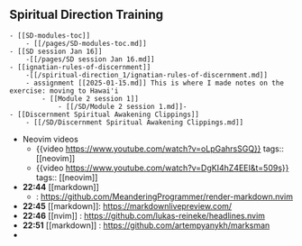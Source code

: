 ## Spiritual Direction Training
	- [[SD-modules-toc]]
		- [[/pages/SD-modules-toc.md]]
	- [[SD session Jan 16]] 
	    -[[/pages/SD session Jan 16.md]]
	- [[ignatian-rules-of-discernment]]
	    -[[/spiritual-direction_1/ignatian-rules-of-discernment.md]]
		- assignment [[2025-01-15.md]] This is where I made notes on the exercise: moving to Hawai'i
			- [[Module 2 session 1]]
				- [[/SD/Module 2 session 1.md]]-
	- [[Discernment Spiritual Awakening Clippings]]
		- [[/SD/Discernment Spiritual Awakening Clippings.md]]
- Neovim videos
	- {{video https://www.youtube.com/watch?v=oLpGahrsSGQ}}
	  tags:: [[neovim]]
	- {{video https://www.youtube.com/watch?v=DgKI4hZ4EEI&t=509s}}
	  tags:: [[neovim]]
- **22:44** [[markdown]]
	- :  https://github.com/MeanderingProgrammer/render-markdown.nvim
- **22:45** [[markdown]]:  https://markdownlivepreview.com/
- **22:46** [[nvim]] :  https://github.com/lukas-reineke/headlines.nvim
- **22:51** [[markdown]] :  https://github.com/artempyanykh/marksman
-